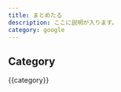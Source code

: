 ```yaml
---
title: まとめたる
description: ここに説明が入ります。
category: google
---
```


## Category

<Articles :category="this.$site.category" :pages="this.$site.pages"/>

{{category}}

<script>
export default {
  mounted: function () {
    console.log(this)
  },
  data: function () {
    return {
      category: this.$description,
    }
  },
}
</script>